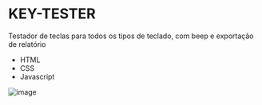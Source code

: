 # KEY-TESTER
Testador de teclas para todos os tipos de teclado, com beep e exportação de relatório

- HTML
- CSS
- Javascript

![image](https://github.com/rdadev/keytester/assets/77196313/c9d380ee-d64d-418c-8a93-8d22c4e9d49c)
